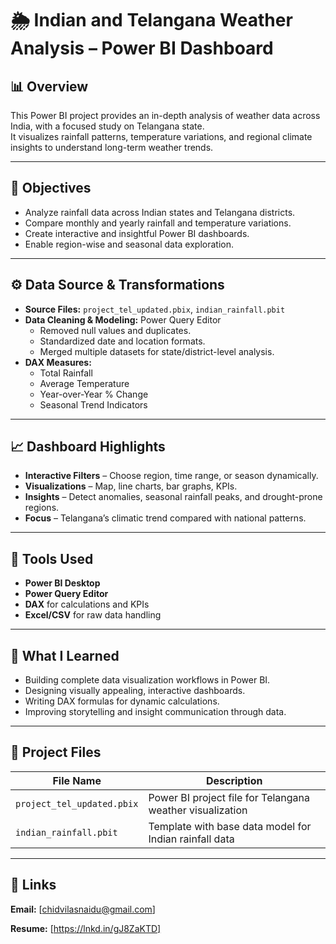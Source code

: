 # 🌦️ Indian and Telangana Weather Analysis – Power BI Dashboard

## 📊 Overview
This Power BI project provides an in-depth analysis of weather data across India, with a focused study on Telangana state.  
It visualizes rainfall patterns, temperature variations, and regional climate insights to understand long-term weather trends.

---

## 🧠 Objectives
- Analyze rainfall data across Indian states and Telangana districts.
- Compare monthly and yearly rainfall and temperature variations.
- Create interactive and insightful Power BI dashboards.
- Enable region-wise and seasonal data exploration.

---

## ⚙️ Data Source & Transformations
- **Source Files:** `project_tel_updated.pbix`, `indian_rainfall.pbit`
- **Data Cleaning & Modeling:** Power Query Editor  
  - Removed null values and duplicates.  
  - Standardized date and location formats.  
  - Merged multiple datasets for state/district-level analysis.  
- **DAX Measures:**  
  - Total Rainfall  
  - Average Temperature  
  - Year-over-Year % Change  
  - Seasonal Trend Indicators  

---

## 📈 Dashboard Highlights
- **Interactive Filters** – Choose region, time range, or season dynamically.  
- **Visualizations** – Map, line charts, bar graphs, KPIs.  
- **Insights** – Detect anomalies, seasonal rainfall peaks, and drought-prone regions.  
- **Focus** – Telangana’s climatic trend compared with national patterns.

---

## 🧩 Tools Used
- **Power BI Desktop**  
- **Power Query Editor**  
- **DAX** for calculations and KPIs  
- **Excel/CSV** for raw data handling

---

## 🧠 What I Learned
- Building complete data visualization workflows in Power BI.  
- Designing visually appealing, interactive dashboards.  
- Writing DAX formulas for dynamic calculations.  
- Improving storytelling and insight communication through data.

---

## 📂 Project Files
| File Name | Description |
|------------|-------------|
| `project_tel_updated.pbix` | Power BI project file for Telangana weather visualization |
| `indian_rainfall.pbit` | Template with base data model for Indian rainfall data |

---

## 🔗 Links
**Email:** [chidvilasnaidu@gmail.com]  

**Resume:** [https://lnkd.in/gJ8ZaKTD]  
